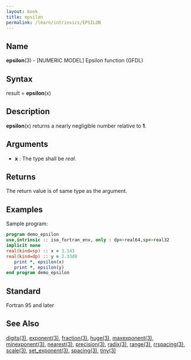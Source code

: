 ```yaml
---
layout: book
title: epsilon
permalink: /learn/intrinsics/EPSILON
---
```

## __Name__

__epsilon__(3) - \[NUMERIC MODEL\] Epsilon function
(GFDL)

## __Syntax__

result = __epsilon__(x)

## __Description__

__epsilon__(x) returns a nearly negligible number relative to __1__.

## __Arguments__

  - __x__
    : The type shall be _real_.

## __Returns__

The return value is of same type as the argument.

## __Examples__

Sample program:

```fortran
program demo_epsilon
use,intrinsic :: iso_fortran_env, only : dp=>real64,sp=>real32
implicit none
real(kind=sp) :: x = 3.143
real(kind=dp) :: y = 2.33d0
   print *, epsilon(x)
   print *, epsilon(y)
end program demo_epsilon
```
## __Standard__

Fortran 95 and later
## __See Also__

[digits(3)](DIGITS),
[exponent(3)](EXPONENT),
[fraction(3)](FRACTION),
[huge(3)](HUGE),
[maxexponent(3)](MAXEXPONENT),
[minexponent(3)](MINEXPONENT),
[nearest(3)](NEAREST),
[precision(3)](PRECISION),
[radix(3)](RADIX),
[range(3)](RANGE),
[rrspacing(3)](RRSPACING),
[scale(3)](SCALE),
[set_exponent(3)](SET_EXPONENT),
[spacing(3)](SPACING),
[tiny(3)](TINY)

